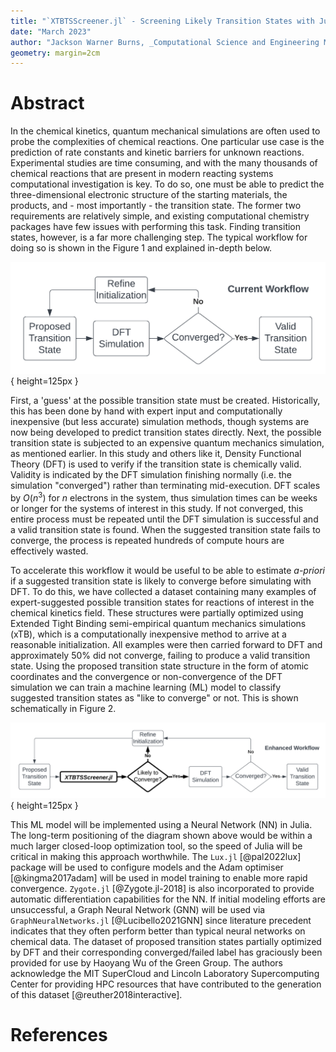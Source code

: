```yaml
---
title: "`XTBTSScreener.jl` - Screening Likely Transition States with Julia and Machine Learning"
date: "March 2023"
author: "Jackson Warner Burns, _Computational Science and Engineering MIT_"
geometry: margin=2cm
---
```


# Abstract

In the chemical kinetics, quantum mechanical simulations are often used to probe the complexities of chemical reactions.
One particular use case is the prediction of rate constants and kinetic barriers for unknown reactions.
Experimental studies are time consuming, and with the many thousands of chemical reactions that are present in modern reacting systems computational investigation is key.
To do so, one must be able to predict the three-dimensional electronic structure of the starting materials, the products, and - most importantly - the transition state.
The former two requirements are relatively simple, and existing computational chemistry packages have few issues with performing this task.
Finding transition states, however, is a far more challenging step.
The typical workflow for doing so is shown in the Figure 1 and explained in-depth below.

![Current Transition State Search Workflow](https://raw.githubusercontent.com/JacksonBurns/xtb-ts-screener/main/paper/images/current_workflow_diagram.png){ height=125px }


First, a 'guess' at the possible transition state must be created.
Historically, this has been done by hand with expert input and computationally inexpensive (but less accurate) simulation methods, though systems are now being developed to predict transition states directly.
Next, the possible transition state is subjected to an expensive quantum mechanics simulation, as mentioned earlier.
In this study and others like it, Density Functional Theory (DFT) is used to verify if the transition state is chemically valid.
Validity is indicated by the DFT simulation finishing normally (i.e. the simulation "converged") rather than terminating mid-execution.
DFT scales by $O(n^3)$ for $n$ electrons in the system, thus simulation times can be weeks or longer for the systems of interest in this study.
If not converged, this entire process must be repeated until the DFT simulation is successful and a valid transition state is found.
When the suggested transition state fails to converge, the process is repeated hundreds of compute hours are effectively wasted.

To accelerate this workflow it would be useful to be able to estimate _a-priori_ if a suggested transition state is likely to converge before simulating with DFT.
To do this, we have collected a dataset containing many examples of expert-suggested possible transition states for reactions of interest in the chemical kinetics field.
These structures were partially optimized using Extended Tight Binding semi-empirical quantum mechanics simulations (xTB), which is a computationally inexpensive method to arrive at a reasonable initialization.
All examples were then carried forward to DFT and approximately 50% did not converge, failing to produce a valid transition state.
Using the proposed transition state structure in the form of atomic coordinates and the convergence or non-convergence of the DFT simulation we can train a machine learning (ML) model to classify suggested transition states as "like to converge" or not.
This is shown schematically in Figure 2.

![Proposed Enhanced Transition State Search Workflow](https://raw.githubusercontent.com/JacksonBurns/xtb-ts-screener/main/paper/images/proposed_workflow_diagram.png){ height=125px }


This ML model will be implemented using a Neural Network (NN) in Julia.
The long-term positioning of the diagram shown above would be within a much larger closed-loop optimization tool, so the speed of Julia will be critical in making this approach worthwhile.
The `Lux.jl` [@pal2022lux] package will be used to configure models and the Adam optimiser [@kingma2017adam] will be used in model training to enable more rapid convergence.
`Zygote.jl` [@Zygote.jl-2018] is also incorporated to provide automatic differentiation capabilities for the NN.
If initial modeling efforts are unsuccessful, a Graph Neural Network (GNN) will be used via `GraphNeuralNetworks.jl` [@Lucibello2021GNN] since literature precedent indicates that they often perform better than typical neural networks on chemical data.
The dataset of proposed transition states partially optimized by DFT and their corresponding converged/failed label has graciously been provided for use by Haoyang Wu of the Green Group.
The authors acknowledge the MIT SuperCloud and Lincoln Laboratory Supercomputing Center for providing HPC resources that have contributed to the generation of this dataset [@reuther2018interactive].


# References